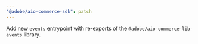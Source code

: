 ```yaml
---
"@adobe/aio-commerce-sdk": patch
---
```


Add new `events` entrypoint with re-exports of the `@adobe/aio-commerce-lib-events` library.

